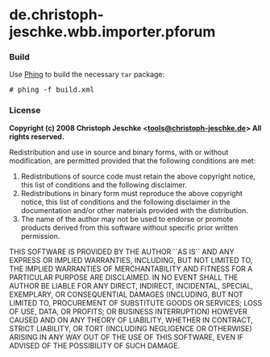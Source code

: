 de.christoph-jeschke.wbb.importer.pforum
========================================

### Build
Use [Phing](http://phing.info/ "Phing Project") to build the necessary `tar` package:
<pre>
# phing -f build.xml
</pre>

### License
<strong>Copyright (c) 2008 Christoph Jeschke <[tools@christoph-jeschke.de](mailto:tools@christoph-jeschke.de)>
All rights reserved. </strong>

Redistribution and use in source and binary forms, with or without
modification, are permitted provided that the following conditions
are met:

1. Redistributions of source code must retain the above copyright
   notice, this list of conditions and the following disclaimer.
2. Redistributions in binary form must reproduce the above copyright
   notice, this list of conditions and the following disclaimer in the
   documentation and/or other materials provided with the distribution.
3. The name of the author may not be used to endorse or promote products
   derived from this software without specific prior written permission.
 
THIS SOFTWARE IS PROVIDED BY THE AUTHOR ``AS IS´´ AND ANY EXPRESS OR
IMPLIED WARRANTIES, INCLUDING, BUT NOT LIMITED TO, THE IMPLIED WARRANTIES
OF MERCHANTABILITY AND FITNESS FOR A PARTICULAR PURPOSE ARE DISCLAIMED.
IN NO EVENT SHALL THE AUTHOR BE LIABLE FOR ANY DIRECT, INDIRECT,
INCIDENTAL, SPECIAL, EXEMPLARY, OR CONSEQUENTIAL DAMAGES (INCLUDING, BUT
NOT LIMITED TO, PROCUREMENT OF SUBSTITUTE GOODS OR SERVICES; LOSS OF USE,
DATA, OR PROFITS; OR BUSINESS INTERRUPTION) HOWEVER CAUSED AND ON ANY
THEORY OF LIABILITY, WHETHER IN CONTRACT, STRICT LIABILITY, OR TORT
(INCLUDING NEGLIGENCE OR OTHERWISE) ARISING IN ANY WAY OUT OF THE USE OF
THIS SOFTWARE, EVEN IF ADVISED OF THE POSSIBILITY OF SUCH DAMAGE.

